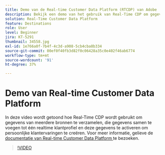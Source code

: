 ```yaml
---
title: Demo van de Real-time Customer Data Platform (RTCDP) van Adobe
description: Bekijk een demo van het gebruik van Real-Time CDP om gegevens van meerdere bronnen te verzamelen, die gegevens in één klantprofiel in real time samen te voegen, en die gegevens te activeren om gepersonaliseerde klantenervaringen te creërenot.
solution: Real-Time Customer Data Platform
feature: Destinations
role: User
level: Beginner
jira: KT-5291
thumbnail: 34558.jpg
exl-id: 1e766a0f-7b4f-4c3d-a908-5cb4cba8b334
source-git-commit: 00ef0f40fb3d82f0c06428a35c0e402f46ab6774
workflow-type: tm+mt
source-wordcount: '91'
ht-degree: 37%

---
```


# Demo van Real-time Customer Data Platform

In deze video wordt getoond hoe Real-Time CDP wordt gebruikt om gegevens van meerdere bronnen te verzamelen, die gegevens samen te voegen tot één realtime klantprofiel en deze gegevens te activeren om persoonlijke klantervaringen te creëren. Voor meer informatie, gelieve de [ documentatie van Real-time Customer Data Platform ](https://experienceleague.adobe.com/docs/experience-platform/rtcdp/overview.html?lang=nl) te bezoeken.

>[!VIDEO](https://video.tv.adobe.com/v/34558?learn=on)
